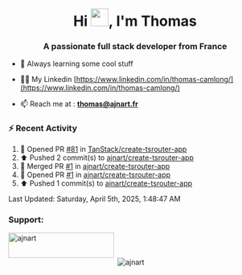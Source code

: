 <h1 align="center">Hi <img height="35px" src="https://raw.githubusercontent.com/MartinHeinz/MartinHeinz/master/wave.gif" width="35px"/>, I'm Thomas</h1>
<h3 align="center">A passionate full stack developer from France</h3>

- 🌱 Always learning some cool stuff 

- 👨‍💻 My Linkedin [https://www.linkedin.com/in/thomas-camlong/](https://www.linkedin.com/in/thomas-camlong/)

- 📫 Reach me at : **thomas@ajnart.fr**

### :zap: Recent Activity

<!--RECENT_ACTIVITY:start-->
1. 💪 Opened PR [#81](https://github.com/TanStack/create-tsrouter-app/pull/81) in [TanStack/create-tsrouter-app](https://github.com/TanStack/create-tsrouter-app)<br>
2. ⬆️ Pushed 2 commit(s) to [ajnart/create-tsrouter-app](https://github.com/ajnart/create-tsrouter-app)<br>
3. 🎉 Merged PR [#1](https://github.com/ajnart/create-tsrouter-app/pull/1) in [ajnart/create-tsrouter-app](https://github.com/ajnart/create-tsrouter-app)<br>
4. 💪 Opened PR [#1](https://github.com/ajnart/create-tsrouter-app/pull/1) in [ajnart/create-tsrouter-app](https://github.com/ajnart/create-tsrouter-app)<br>
5. ⬆️ Pushed 1 commit(s) to [ajnart/create-tsrouter-app](https://github.com/ajnart/create-tsrouter-app)<br>
<!--RECENT_ACTIVITY:end-->

<!--RECENT_ACTIVITY:last_update-->
Last Updated: Saturday, April 5th, 2025, 1:48:47 AM
<!--RECENT_ACTIVITY:last_update_end-->
<h3 align="left">Support:</h3>
<p><a href="https://ko-fi.com/ajnart"> <img align="left" src="https://cdn.ko-fi.com/cdn/kofi3.png?v=3" height="50" width="210" alt="ajnart" /></a></p><br><br>

<p>&nbsp;<img align="center" src="https://github-readme-stats.vercel.app/api?username=ajnart&show_icons=true&theme=tokyonight&locale=en" alt="ajnart" /></p>
